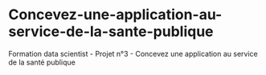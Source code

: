 # Concevez-une-application-au-service-de-la-sante-publique
Formation data scientist - Projet n°3 - Concevez une application au service de la santé publique
